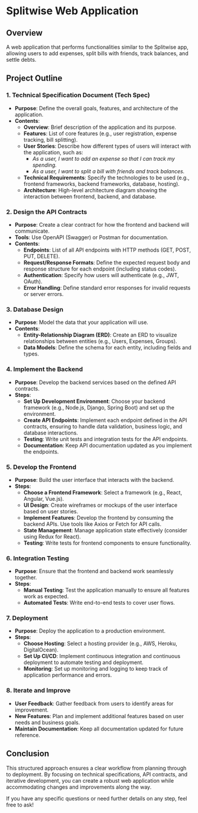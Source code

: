 # Splitwise Web Application

## Overview
A web application that performs functionalities similar to the Splitwise app, allowing users to add expenses, split bills with friends, track balances, and settle debts.

## Project Outline

### 1. Technical Specification Document (Tech Spec)
- **Purpose**: Define the overall goals, features, and architecture of the application.
- **Contents**:
  - **Overview**: Brief description of the application and its purpose.
  - **Features**: List of core features (e.g., user registration, expense tracking, bill splitting).
  - **User Stories**: Describe how different types of users will interact with the application, such as:
    - *As a user, I want to add an expense so that I can track my spending.*
    - *As a user, I want to split a bill with friends and track balances.*
  - **Technical Requirements**: Specify the technologies to be used (e.g., frontend frameworks, backend frameworks, database, hosting).
  - **Architecture**: High-level architecture diagram showing the interaction between frontend, backend, and database.

### 2. Design the API Contracts
- **Purpose**: Create a clear contract for how the frontend and backend will communicate.
- **Tools**: Use OpenAPI (Swagger) or Postman for documentation.
- **Contents**:
  - **Endpoints**: List of all API endpoints with HTTP methods (GET, POST, PUT, DELETE).
  - **Request/Response Formats**: Define the expected request body and response structure for each endpoint (including status codes).
  - **Authentication**: Specify how users will authenticate (e.g., JWT, OAuth).
  - **Error Handling**: Define standard error responses for invalid requests or server errors.

### 3. Database Design
- **Purpose**: Model the data that your application will use.
- **Contents**:
  - **Entity-Relationship Diagram (ERD)**: Create an ERD to visualize relationships between entities (e.g., Users, Expenses, Groups).
  - **Data Models**: Define the schema for each entity, including fields and types.

### 4. Implement the Backend
- **Purpose**: Develop the backend services based on the defined API contracts.
- **Steps**:
  - **Set Up Development Environment**: Choose your backend framework (e.g., Node.js, Django, Spring Boot) and set up the environment.
  - **Create API Endpoints**: Implement each endpoint defined in the API contracts, ensuring to handle data validation, business logic, and database interactions.
  - **Testing**: Write unit tests and integration tests for the API endpoints.
  - **Documentation**: Keep API documentation updated as you implement the endpoints.

### 5. Develop the Frontend
- **Purpose**: Build the user interface that interacts with the backend.
- **Steps**:
  - **Choose a Frontend Framework**: Select a framework (e.g., React, Angular, Vue.js).
  - **UI Design**: Create wireframes or mockups of the user interface based on user stories.
  - **Implement Features**: Develop the frontend by consuming the backend APIs. Use tools like Axios or Fetch for API calls.
  - **State Management**: Manage application state effectively (consider using Redux for React).
  - **Testing**: Write tests for frontend components to ensure functionality.

### 6. Integration Testing
- **Purpose**: Ensure that the frontend and backend work seamlessly together.
- **Steps**:
  - **Manual Testing**: Test the application manually to ensure all features work as expected.
  - **Automated Tests**: Write end-to-end tests to cover user flows.

### 7. Deployment
- **Purpose**: Deploy the application to a production environment.
- **Steps**:
  - **Choose Hosting**: Select a hosting provider (e.g., AWS, Heroku, DigitalOcean).
  - **Set Up CI/CD**: Implement continuous integration and continuous deployment to automate testing and deployment.
  - **Monitoring**: Set up monitoring and logging to keep track of application performance and errors.

### 8. Iterate and Improve
- **User Feedback**: Gather feedback from users to identify areas for improvement.
- **New Features**: Plan and implement additional features based on user needs and business goals.
- **Maintain Documentation**: Keep all documentation updated for future reference.

## Conclusion
This structured approach ensures a clear workflow from planning through to deployment. By focusing on technical specifications, API contracts, and iterative development, you can create a robust web application while accommodating changes and improvements along the way.

If you have any specific questions or need further details on any step, feel free to ask!
